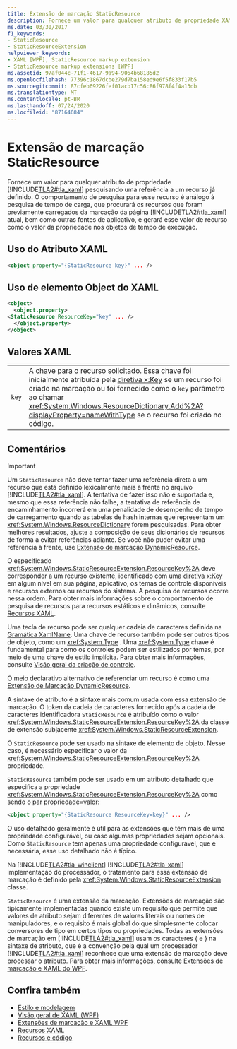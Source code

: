 ```yaml
---
title: Extensão de marcação StaticResource
description: Fornece um valor para qualquer atributo de propriedade XAML pesquisando uma referência a um recurso já definido.
ms.date: 03/30/2017
f1_keywords:
- StaticResource
- StaticResourceExtension
helpviewer_keywords:
- XAML [WPF], StaticResource markup extension
- StaticResource markup extensions [WPF]
ms.assetid: 97af044c-71f1-4617-9a94-9064b68185d2
ms.openlocfilehash: 77396c1867dcbe279d7ba158ed9e6f5f833f17b5
ms.sourcegitcommit: 87cfeb69226fef01acb17c56c86f978f4f4a13db
ms.translationtype: MT
ms.contentlocale: pt-BR
ms.lasthandoff: 07/24/2020
ms.locfileid: "87164684"
---
```

# <a name="staticresource-markup-extension"></a>Extensão de marcação StaticResource
Fornece um valor para qualquer atributo de propriedade [!INCLUDE[TLA2#tla_xaml](../../../../includes/tla2sharptla-xaml-md.md)] pesquisando uma referência a um recurso já definido. O comportamento de pesquisa para esse recurso é análogo à pesquisa de tempo de carga, que procurará os recursos que foram previamente carregados da marcação da página [!INCLUDE[TLA2#tla_xaml](../../../../includes/tla2sharptla-xaml-md.md)] atual, bem como outras fontes de aplicativo, e gerará esse valor de recurso como o valor da propriedade nos objetos de tempo de execução.  
  
## <a name="xaml-attribute-usage"></a>Uso do Atributo XAML  
  
```xml  
<object property="{StaticResource key}" ... />  
```  
  
## <a name="xaml-object-element-usage"></a>Uso de elemento Object do XAML  
  
```xml  
<object>  
  <object.property>  
<StaticResource ResourceKey="key" ... />  
  </object.property>  
</object>  
```  
  
## <a name="xaml-values"></a>Valores XAML  
  
|||  
|-|-|  
|`key`|A chave para o recurso solicitado. Essa chave foi inicialmente atribuída pela [diretiva x:Key](../../../desktop-wpf/xaml-services/xkey-directive.md) se um recurso foi criado na marcação ou foi fornecido como o `key` parâmetro ao chamar <xref:System.Windows.ResourceDictionary.Add%2A?displayProperty=nameWithType> se o recurso foi criado no código.|  
  
## <a name="remarks"></a>Comentários  
  
> [!IMPORTANT]
> Um `StaticResource` não deve tentar fazer uma referência direta a um recurso que está definido lexicalmente mais à frente no arquivo [!INCLUDE[TLA2#tla_xaml](../../../../includes/tla2sharptla-xaml-md.md)]. A tentativa de fazer isso não é suportada e, mesmo que essa referência não falhe, a tentativa de referência de encaminhamento incorrerá em uma penalidade de desempenho de tempo de carregamento quando as tabelas de hash internas que representam um <xref:System.Windows.ResourceDictionary> forem pesquisadas. Para obter melhores resultados, ajuste a composição de seus dicionários de recursos de forma a evitar referências adiante. Se você não puder evitar uma referência à frente, use [Extensão de marcação DynamicResource](dynamicresource-markup-extension.md).  
  
 O especificado <xref:System.Windows.StaticResourceExtension.ResourceKey%2A> deve corresponder a um recurso existente, identificado com uma [diretiva x:Key](../../../desktop-wpf/xaml-services/xkey-directive.md) em algum nível em sua página, aplicativo, os temas de controle disponíveis e recursos externos ou recursos do sistema. A pesquisa de recursos ocorre nessa ordem. Para obter mais informações sobre o comportamento de pesquisa de recursos para recursos estáticos e dinâmicos, consulte [Recursos XAML](../../../desktop-wpf/fundamentals/xaml-resources-define.md).  
  
 Uma tecla de recurso pode ser qualquer cadeia de caracteres definida na [Gramática XamlName](../../../desktop-wpf/xaml-services/xamlname-grammar.md). Uma chave de recurso também pode ser outros tipos de objeto, como um <xref:System.Type> . Uma <xref:System.Type> chave é fundamental para como os controles podem ser estilizados por temas, por meio de uma chave de estilo implícita. Para obter mais informações, consulte [Visão geral da criação de controle](../controls/control-authoring-overview.md).  
  
 O meio declarativo alternativo de referenciar um recurso é como uma [Extensão de Marcação DynamicResource](dynamicresource-markup-extension.md).  
  
 A sintaxe de atributo é a sintaxe mais comum usada com essa extensão de marcação. O token da cadeia de caracteres fornecido após a cadeia de caracteres identificadora `StaticResource` é atribuído como o valor <xref:System.Windows.StaticResourceExtension.ResourceKey%2A> da classe de extensão subjacente <xref:System.Windows.StaticResourceExtension>.  
  
 O `StaticResource` pode ser usado na sintaxe de elemento de objeto. Nesse caso, é necessário especificar o valor da <xref:System.Windows.StaticResourceExtension.ResourceKey%2A> propriedade.  
  
 `StaticResource` também pode ser usado em um atributo detalhado que especifica a propriedade <xref:System.Windows.StaticResourceExtension.ResourceKey%2A> como sendo o par propriedade=valor:  
  
```xml  
<object property="{StaticResource ResourceKey=key}" ... />  
```  
  
 O uso detalhado geralmente é útil para as extensões que têm mais de uma propriedade configurável, ou caso algumas propriedades sejam opcionais. Como `StaticResource` tem apenas uma propriedade configurável, que é necessária, esse uso detalhado não é típico.  
  
 Na [!INCLUDE[TLA2#tla_winclient](../../../../includes/tla2sharptla-winclient-md.md)] [!INCLUDE[TLA2#tla_xaml](../../../../includes/tla2sharptla-xaml-md.md)] implementação do processador, o tratamento para essa extensão de marcação é definido pela <xref:System.Windows.StaticResourceExtension> classe.  
  
 `StaticResource` é uma extensão da marcação. Extensões de marcação são tipicamente implementadas quando existe um requisito que permite que valores de atributo sejam diferentes de valores literais ou nomes de manipuladores, e o requisito é mais global do que simplesmente colocar conversores de tipo em certos tipos ou propriedades. Todas as extensões de marcação em [!INCLUDE[TLA2#tla_xaml](../../../../includes/tla2sharptla-xaml-md.md)] usam os caracteres { e } na sintaxe de atributo, que é a convenção pela qual um processador [!INCLUDE[TLA2#tla_xaml](../../../../includes/tla2sharptla-xaml-md.md)] reconhece que uma extensão de marcação deve processar o atributo. Para obter mais informações, consulte [Extensões de marcação e XAML do WPF](markup-extensions-and-wpf-xaml.md).  
  
## <a name="see-also"></a>Confira também

- [Estilo e modelagem](../../../desktop-wpf/fundamentals/styles-templates-overview.md)
- [Visão geral de XAML (WPF)](../../../desktop-wpf/fundamentals/xaml.md)
- [Extensões de marcação e XAML WPF](markup-extensions-and-wpf-xaml.md)
- [Recursos XAML](../../../desktop-wpf/fundamentals/xaml-resources-define.md)
- [Recursos e código](resources-and-code.md)
